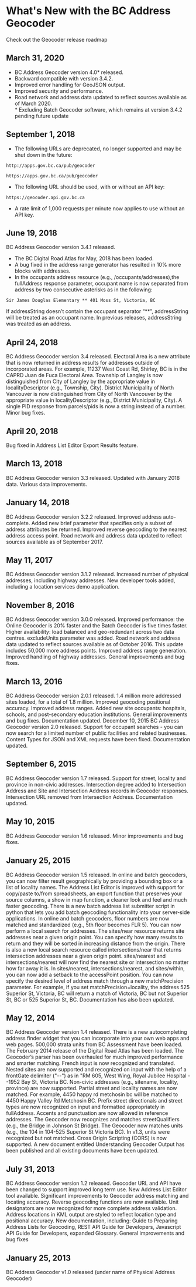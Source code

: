 # What's New with the BC Address Geocoder

Check out the Geocoder release roadmap                                            

## March 31, 2020
- BC Address Geocoder version 4.0\* released.
- Backward compatible with version 3.4.2.
- Improved error handling for GeoJSON output.
- Improved security and performance.
- Road network and address data updated to reflect sources available as of March 2020.
<br>\* Excluding Batch Geocoder software, which remains at version 3.4.2 pending future update

## September 1, 2018
- The following URLs are deprecated, no longer supported and may be shut down in the future:

```
http://apps.gov.bc.ca/pub/geocoder

https://apps.gov.bc.ca/pub/geocoder

```
- The following URL should be used, with or without an API key:

```
https://geocoder.api.gov.bc.ca

```

- A rate limit of 1,000 requests per minute now applies to use without an API key.

## June 19, 2018
BC Address Geocoder version 3.4.1 released.
- The BC Digital Road Atlas for May, 2018 has been loaded.
- A bug fixed in the address range generator has resulted in 10% more blocks with addresses.
- In the occupants address resource (e.g., /occupants/addresses),the fullAddress response parameter, occupant name is now separated from address by two consecutive asterisks as in the following:

```
Sir James Douglas Elementary ** 401 Moss St, Victoria, BC 
```
If addressString doesn’t contain the occupant separator “\*\*”, addressString will be treated as an occupant name. In previous releases, addressString was treated as an address.

## April 24, 2018
BC Address Geocoder version 3.4 released.
Electoral Area is a new attribute that is now returned in address results for addresses outside of incorporated areas. For example, 11237 West Coast Rd, Shirley, BC is in the CAPRD Juan de Fuca Electoral Area.
Township of Langley is now distinguished from City of Langley by the appropriate value in localityDescriptor  (e.g., Township, City).
District Municipality of North Vancouver is now distinguished from City of North Vancouver by the appropriate value in localityDescriptor (e.g., District Municipality, City).
A single PID response from parcels/pids is now a string instead of a number.
Minor bug fixes.
## April 20, 2018
Bug fixed in Address List Editor Export Results feature.

## March 13, 2018
BC Address Geocoder version 3.3 released.
Updated with January 2018 data.
Various data improvements.

## January 14, 2018
BC Address Geocoder version 3.2.2 released.
Improved address auto-complete.
Added new brief parameter that specifies only a subset of address attributes be returned.
Improved reverse geocoding to the nearest address access point.
Road network and address data updated to reflect sources available as of September 2017.

## May 11, 2017
BC Address Geocoder version 3.1.2 released.
Increased number of physical addresses, including highway addresses.
New developer tools added, including a location services demo application.

## November 8, 2016
BC Address Geocoder version 3.0.0 released.
Improved performance: the Online Geocoder is 20% faster and the Batch Geocoder is five times faster.
Higher availability: load balanced and geo-redundant across two data centres.
excludeUnits parameter was added.
Road network and address data updated to reflect sources available as of October 2016.  This update includes 50,000 more address points.
Improved address range generation.
Improved handling of highway addresses.
General improvements and bug fixes.

## March 13, 2016
BC Address Geocoder version 2.0.1 released.
1.4 million more addressed sites loaded, for a total of 1.8 million.
Improved geocoding positional accuracy.
Improved address ranges.
Added new site occupants: hospitals, schools, and post-secondary education institutions.
General improvements and bug fixes.
Documentation updated.
December 10, 2015
BC Address Geocoder version 2.0 released.
Support for occupant searches - you can now search for a limited number of public facilities and related businesses.
Content Types for JSON and XML requests have been fixed.
Documentation updated.

## September 6, 2015
BC Address Geocoder version 1.7 released.
Support for street, locality and province in non-civic addresses.
Intersection degree added to Intersection Address and Site and Intersection Address records in Geocoder responses.
Intersection URL removed from Intersection Address.
Documentation updated.

## May 10, 2015
BC Address Geocoder version 1.6 released.
Minor improvements and bug fixes.

## January 25, 2015
BC Address Geocoder version 1.5 released.
In online and batch geocoders, you can now filter result geographically by providing a bounding box or a list of locality names.
The Address List Editor is improved with support for copy/paste to/from spreadsheets, an export function that preserves your source columns, a show in map function, a cleaner look and feel and much faster geocoding.
There is a new batch address list submitter script in python that lets you add batch geocoding functionality into your server-side applications.
In online and batch geocoders, floor numbers are now matched and standardized (e.g., 5th floor becomes FLR 5).
You can now perform a local search for addresses. The sites/near resource returns site addresses near a given origin point. You can specify how many results to return and they will be sorted in increasing distance from the origin. There is also a new local search resource called intersections/near that returns intersection addresses near a given origin point.
sites/nearest and intersections/nearest will now find the nearest site or intersection no matter how far away it is. 
In sites/nearest, intersections/nearest, and sites/within, you can now add a setback to the accessPoint position.
You can now specify the desired level of address match through a new matchPrecision parameter. For example, if you set matchPrecision=locality, the address 525 Superior St, Victoria, BC will return a match of Victoria, BC but not Superior St, BC or 525 Superior St, BC.
Documentation has also been updated.

## May 12, 2014
BC Address Geocoder version 1.4 released.
There is a new autocompleting address finder widget that you can incorporate into your own web apps and web pages.
500,000 strata units from BC Assessment have been loaded.
The February 2014 release of the Digital Road Atlas has been loaded.
The Geocoder’s parser has been overhauled for much improved performance and smarter matching.
French input is now recognized and translated.
Nested sites are now supported and recognized on input with the help of a frontGate delimiter ("--") as in "RM 605, West Wing, Royal Jubilee Hospital --1952 Bay St, Victoria BC.
Non-civic addresses (e.g., sitename, locality, province) are now supported.
Partial street and locality names are now matched. For example, 4450 happy rd metchosin bc will be matched to 4450 Happy Valley Rd Metchosin BC.
Prefix street directionals and street types are now recognized on input and formatted appropriately in fullAddress.
Accents and punctuation are now allowed in reference addresses.
The Geocoder now recognizes and matches streetQualifiers (e.g., the Bridge in Johnson St Bridge).
The Geocoder now matches units (e.g., the 104 in 104-525 Superior St Victoria BC). In v1.3, units were recognized but not matched.
Cross Origin Scripting (CORS) is now supported.
A new document entitled Understanding Geocoder Output has been published and all existing documents have been updated.

## July 31, 2013
BC Address Geocoder version 1.2 released.
Geocoder URL and API have been changed to support improved long term use.
New Address List Editor tool available.
Significant improvements to Geocoder address matching and locating accuracy.
Reverse geocoding functions are now available.
Unit designators are now recognized for more complete address validation.
Address locations in KML output are styled to reflect location type and positional accuracy.
New documentation, including: Guide to Preparing Address Lists for Geocoding, REST API Guide for Developers, Javascript API Guide for Developers, expanded Glossary.
General improvements and bug fixes

## January 25, 2013
BC Address Geocoder v1.0 released (under name of Physical Address Geocoder)
